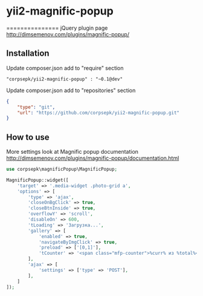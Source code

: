# yii2-magnific-popup 
===============
jQuery plugin page http://dimsemenov.com/plugins/magnific-popup/

## Installation
Update composer.json add to "require" section
```
"corpsepk/yii2-magnific-popup" : "~0.1@dev"
```

Update composer.json add to "repositories" section
```json
{
    "type": "git",
    "url": "https://github.com/corpsepk/yii2-magnific-popup.git"
}
```

## How to use
More settings look at Magnific popup documentation http://dimsemenov.com/plugins/magnific-popup/documentation.html
```php
use corpsepk\magnificPopup\MagnificPopup;

MagnificPopup::widget([
    'target' => '.media-widget .photo-grid a',
    'options' => [
        'type' => 'ajax',
        'closeOnBgClick' => true,
        'closeBtnInside' => true,
        'overflowY' => 'scroll',
        'disableOn' => 600,
        'tLoading' => 'Загрузка...',
        'gallery' => [
            'enabled' => true,
            'navigateByImgClick' => true,
            'preload' => ['[0,1]'],
            'tCounter' => '<span class="mfp-counter">%curr% из %total%</span>',
        ],
        'ajax' => [
            'settings' => ['type' => 'POST'],
        ],
    ]
]);
```
